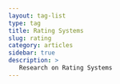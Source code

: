 ```yaml
---
layout: tag-list
type: tag
title: Rating Systems
slug: rating
category: articles
sidebar: true
description: >
   Research on Rating Systems
---
```

